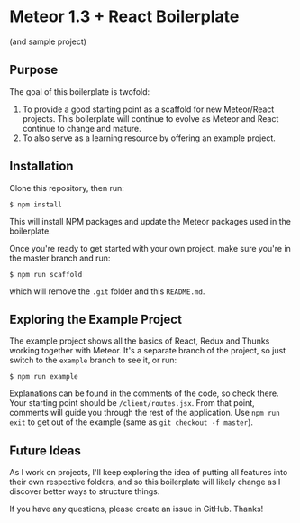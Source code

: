 # Meteor 1.3 + React Boilerplate

(and sample project)

## Purpose

The goal of this boilerplate is twofold:

1. To provide a good starting point as a scaffold for new Meteor/React projects. This boilerplate will continue to evolve as Meteor and React continue to change and mature.
2. To also serve as a learning resource by offering an example project.

## Installation

Clone this repository, then run:

    $ npm install

This will install NPM packages and update the Meteor packages used in the boilerplate.

Once you're ready to get started with your own project, make sure you're in the master branch and run:

    $ npm run scaffold

which will remove the `.git` folder and this `README.md`.

## Exploring the Example Project

The example project shows all the basics of React, Redux and Thunks working together with Meteor. It's a separate branch of the project, so just switch to the `example` branch to see it, or run:

    $ npm run example
    
Explanations can be found in the comments of the code, so check there. Your starting point should be `/client/routes.jsx`. From that point, comments will guide you through the rest of the application. Use `npm run exit` to get out of the example (same as `git checkout -f master`).

## Future Ideas

As I work on projects, I'll keep exploring the idea of putting all features into their own respective folders, and so this boilerplate will likely change as I discover better ways to structure things.

If you have any questions, please create an issue in GitHub. Thanks!
